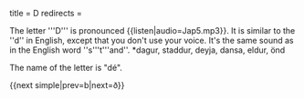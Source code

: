 title = D
redirects =
>>>>

The letter '''D''' is pronounced {{listen|audio=Jap5.mp3}}. It is similar to the ''d'' in English, except that you don't use your voice. It's the same sound as in the English word ''s'''t'''and''.
*dagur, staddur, deyja, dansa, eldur, önd

The name of the letter is "dé".

{{next simple|prev=b|next=ð}}